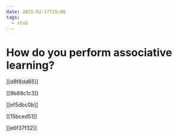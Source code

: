 ```yaml
---
date: 2021-02-17T15:00
tags: 
  - stub
---
```


# How do you perform associative learning?


[[d8f8dd65]]

[[9b89c1c3]]

[[ef5dbc0b]]

[[15bced51]]

[[e6f37f32]]
